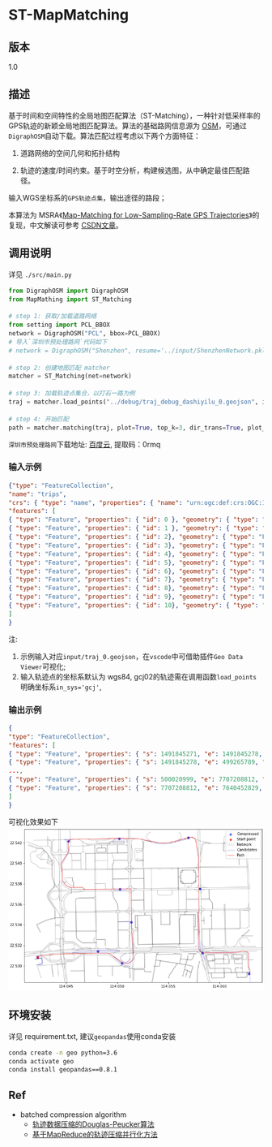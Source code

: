 # ST-MapMatching

## 版本

1.0

## 描述

基于时间和空间特性的全局地图匹配算法（ST-Matching），一种针对低采样率的GPS轨迹的新颖全局地图匹配算法。算法的基础路网信息源为 [OSM](https://wiki.openstreetmap.org/wiki/Main_Page)，可通过`DigraphOSM`自动下载。算法匹配过程考虑以下两个方面特征：

1. 道路网络的空间几何和拓扑结构

2. 轨迹的速度/时间约束。基于时空分析，构建候选图，从中确定最佳匹配路径。

输入WGS坐标系的`GPS轨迹点集`，输出途径的路段；

本算法为 MSRA《[Map-Matching for Low-Sampling-Rate GPS Trajectories](https://www.microsoft.com/en-us/research/publication/map-matching-for-low-sampling-rate-gps-trajectories/)》的复现，中文解读可参考 [CSDN文章](https://blog.csdn.net/qq_43281895/article/details/103145327)。

## 调用说明

详见 `./src/main.py`

```python
from DigraphOSM import DigraphOSM
from MapMathing import ST_Matching

# step 1: 获取/加载道路网络
from setting import PCL_BBOX
network = DigraphOSM("PCL", bbox=PCL_BBOX)
# 导入`深圳市预处理路网`代码如下
# network = DigraphOSM("Shenzhen", resume='../input/ShenzhenNetwork.pkl')

# step 2: 创建地图匹配 matcher
matcher = ST_Matching(net=network)

# step 3: 加载轨迹点集合，以打石一路为例
traj = matcher.load_points("../debug/traj_debug_dashiyilu_0.geojson", in_sys='wgs')

# step 4: 开始匹配
path = matcher.matching(traj, plot=True, top_k=3, dir_trans=True, plot_scale=.01)
```

`深圳市预处理路网`下载地址: [百度云](https://pan.baidu.com/s/11aAoAkwkNoLmQScUjEssNw), 提取码：0rmq

### 输入示例

```json
{"type": "FeatureCollection",
"name": "trips",
"crs": { "type": "name", "properties": { "name": "urn:ogc:def:crs:OGC:1.3:CRS84" } },
"features": [
{ "type": "Feature", "properties": { "id": 0 }, "geometry": { "type": "Point", "coordinates": [ 114.042192099217814, 22.530825799254831 ] } },
{ "type": "Feature", "properties": { "id": 1 }, "geometry": { "type": "Point", "coordinates": [ 114.048087551857591, 22.53141414915628 ] } },
{ "type": "Feature", "properties": { "id": 2}, "geometry": { "type": "Point", "coordinates": [ 114.050457097022772, 22.530254493344991 ] } },
{ "type": "Feature", "properties": { "id": 3}, "geometry": { "type": "Point", "coordinates": [ 114.051374300525396, 22.534269663922935 ] } },
{ "type": "Feature", "properties": { "id": 4}, "geometry": { "type": "Point", "coordinates": [ 114.050237176637481, 22.537490331019249 ] } },
{ "type": "Feature", "properties": { "id": 5}, "geometry": { "type": "Point", "coordinates": [ 114.045217471559866, 22.54216729753638 ] } },
{ "type": "Feature", "properties": { "id": 6}, "geometry": { "type": "Point", "coordinates": [ 114.050182240637483, 22.542416259019245 ] } },
{ "type": "Feature", "properties": { "id": 7}, "geometry": { "type": "Point", "coordinates": [ 114.056957680637467, 22.542526131019244 ] } },
{ "type": "Feature", "properties": { "id": 8}, "geometry": { "type": "Point", "coordinates": [ 114.058074914718418, 22.537513356219687 ] } },
{ "type": "Feature", "properties": { "id": 9}, "geometry": { "type": "Point", "coordinates": [ 114.058331080637473, 22.531227627019256 ] } },
{ "type": "Feature", "properties": { "id": 10}, "geometry": { "type": "Point", "coordinates": [ 114.062890768637473, 22.529213307019258 ] } }
]
}
```

注:

1. 示例输入对应`input/traj_0.geojson`，在`vscode`中可借助插件`Geo Data Viewer`可视化;
2. 输入轨迹点的坐标系默认为 wgs84, gcj02的轨迹需在调用函数`load_points`明确坐标系`in_sys='gcj'`,

### 输出示例

```json
{
"type": "FeatureCollection",
"features": [
{ "type": "Feature", "properties": { "s": 1491845271, "e": 1491845278, "eid": 42012, "rid": 135913043, "name": "滨河大道辅路", "road_type": "primary", "dir": 1, "memo": "first step" }, "geometry": { "type": "LineString", "coordinates": [ [ 114.042179811625786, 22.530929457614068 ], [ 114.0425387, 22.530972 ] ] } },
{ "type": "Feature", "properties": { "s": 1491845278, "e": 499265789, "eid": 54662, "rid": 40971700, "name": "滨河大道辅路", "road_type": "primary", "dir": 1, "memo": null }, "geometry": { "type": "LineString", "coordinates": [ [ 114.0425387, 22.530972 ], [ 114.0435665, 22.5310824 ] ] } },
...,
{ "type": "Feature", "properties": { "s": 500020999, "e": 7707208812, "eid": 41147, "rid": 41019611, "name": "福强路", "road_type": "primary", "dir": 1, "memo": null }, "geometry": { "type": "LineString", "coordinates": [ [ 114.0629848, 22.529529 ], [ 114.0629879, 22.5293539 ] ] } },
{ "type": "Feature", "properties": { "s": 7707208812, "e": 7640452829, "eid": 41148, "rid": 41019611, "name": "福强路", "road_type": "primary", "dir": 1, "memo": "last step" }, "geometry": { "type": "LineString", "coordinates": [ [ 114.0629879, 22.5293539 ], [ 114.062991016718641, 22.52921556564154 ] ] } }
]
}

```

可视化效果如下
![效果示意图](.fig/map_matching_futian.png)

## 环境安装

详见 requirement.txt, 建议`geopandas`使用conda安装

```bash
conda create -n geo python=3.6
conda activate geo
conda install geopandas==0.8.1
```

## Ref

- batched compression algorithm
  - [轨迹数据压缩的Douglas-Peucker算法](https://zhuanlan.zhihu.com/p/136286488)
  - [基于MapReduce的轨迹压缩并行化方法](http://www.xml-data.org/JSJYY/2017-5-1282.htm)
